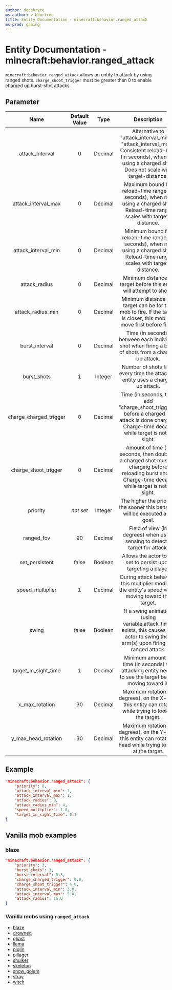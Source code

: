 ```yaml
---
author: docsbryce
ms.author: v-bbortree
title: Entity Documentation - minecraft:behavior.ranged_attack
ms.prod: gaming
---
```


# Entity Documentation - minecraft:behavior.ranged_attack

`minecraft:behavior.ranged_attack` allows an entity to attack by using ranged shots. `charge_shoot_trigger` must be greater than 0 to enable charged up burst-shot attacks.

## Parameter

| Name| Default Value| Type| Description |
|:-----------:|:-----------:|:-----------:|:-----------:|
| attack_interval| 0| Decimal| Alternative to "attack_interval_min" & "attack_interval_max". Consistent reload-time (in seconds), when not using a charged shot. Does not scale with target-distance. |
| attack_interval_max| 0| Decimal| Maximum bound for reload-time range (in seconds), when not using a charged shot. Reload-time range scales with target-distance. |
| attack_interval_min| 0| Decimal| Minimum bound for reload-time range (in seconds), when not using a charged shot. Reload-time range scales with target-distance. |
| attack_radius| 0| Decimal| Minimum distance to target before this entity will attempt to shoot. |
| attack_radius_min| 0| Decimal| Minimum distance the target can be for this mob to fire. If the target is closer, this mob will move first before firing |
| burst_interval| 0| Decimal| Time (in seconds) between each individual shot when firing a burst of shots from a charged up attack. |
| burst_shots| 1| Integer| Number of shots fired every time the attacking entity uses a charged up attack. |
| charge_charged_trigger| 0| Decimal| Time (in seconds, then add "charge_shoot_trigger"), before a charged up attack is done charging. Charge-time decays while target is not in sight. |
| charge_shoot_trigger| 0| Decimal| Amount of time (in seconds, then doubled) a charged shot must be charging before reloading burst shots. Charge-time decays while target is not in sight. |
|priority|*not set*|Integer|The higher the priority, the sooner this behavior will be executed as a goal.|
| ranged_fov| 90| Decimal| Field of view (in degrees) when using sensing to detect a target for attack. |
| set_persistent| false| Boolean| Allows the actor to be set to persist upon targeting a player |
| speed_multiplier| 1| Decimal| During attack behavior, this multiplier modifies the entity's speed when moving toward the target. |
| swing| false| Boolean| If a swing animation (using variable.attack_time) exists, this causes the actor to swing their arm(s) upon firing the ranged attack. |
| target_in_sight_time| 1| Decimal| Minimum amount of time (in seconds) the attacking entity needs to see the target before moving toward it. |
| x_max_rotation| 30| Decimal| Maximum rotation (in degrees), on the X-axis, this entity can rotate while trying to look at the target. |
| y_max_head_rotation| 30| Decimal| Maximum rotation (in degrees), on the Y-axis, this entity can rotate its head while trying to look at the target. |

## Example

```json
"minecraft:behavior.ranged_attack": {
    "priority": 8,
    "attack_interval_min": 1,
    "attack_interval_max": 1,
    "attack_radius": 8,
    "attack_radius_min": 4,
    "speed_multiplier": 1.0,
    "target_in_sight_time": 0.1
}
```

## Vanilla mob examples

### blaze

```json
"minecraft:behavior.ranged_attack": {
    "priority": 3,
    "burst_shots": 3,
    "burst_interval": 0.3,
    "charge_charged_trigger": 0.0,
    "charge_shoot_trigger": 4.0,
    "attack_interval_min": 3.0,
    "attack_interval_max": 5.0,
    "attack_radius": 16.0
}
```

### Vanilla mobs using `ranged_attack`

- [blaze](../../../../Source/VanillaBehaviorPack_Snippets/entities/blaze.md)
- [drowned](../../../../Source/VanillaBehaviorPack_Snippets/entities/drowned.md)
- [ghast](../../../../source/vanillabehaviorpack_snippets/entities/ghast.md)
- [llama](../../../../source/vanillabehaviorpack_snippets/entities/llama.md)
- [piglin](../../../../source/vanillabehaviorpack_snippets/entities/piglin.md)
- [pillager](../../../../source/vanillabehaviorpack_snippets/entities/pillager.md)
- [shulker](../../../../source/vanillabehaviorpack_snippets/entities/shulker.md)
- [skeleton](../../../../source/vanillabehaviorpack_snippets/entities/skeleton.md)
- [snow_golem](../../../../source/vanillabehaviorpack_snippets/entities/snow_golem.md)
- [stray](../../../../source/vanillabehaviorpack_snippets/entities/stray.md)
- [witch](../../../../source/vanillabehaviorpack_snippets/entities/witch.md)
